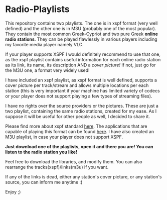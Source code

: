 Radio-Playlists
===============

This repository contains two playlists. The one is in xspf format (very well defined) and the other one is in M3U (probably one of the most popular). They contain the most common Greek-Cypriot and two pure Greek <b>online radio stations</b>. They can be played flawlessly in various players including my favorite media player namely VLC.

If your player supports XSPF I would definitely recommend to use that one, as the xspf playlist contains useful information for each online radio station as its link, its name, its description AND a <i>cover picture!</i> If not, just go for the M3U one, a format very widely used!

I have included an xspf playlist, as xspf format is well defined, supports a cover picture per track/stream and allows multiple locations per each station (this  is very important if your machine has limited variety of codecs or your player does not support playing a few types of streaming files).

I have no rights over the source providers or the pictures. These are just a two playlist, containing the same radio stations, created for my ease. As I suppose it will be useful for other people as well, I decided to share it.

Please find more about xspf standard <a href="http://xspf.org/">here</a>. The applications that are capable of playing this format can be found <a href="http://xspf.org/applications/">here</a>. I have also created an M3U playlist, in case your player does not support XSPF. 

<b>Just download one of the playlists, open it and there you are! You can listen to the radio station you like!</b>

Feel free to download the libraries, and modify them. You can also rearrange the tracks(xspf)/links(m3u) if you want.

If any of the links is dead, either any station's cover picture, or any station's source, you can inform me anytime :)

Enjoy ;)
